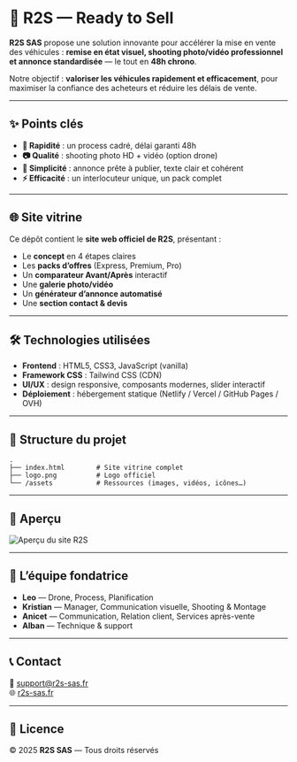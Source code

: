 # 🚗 R2S — Ready to Sell

**R2S SAS** propose une solution innovante pour accélérer la mise en vente des véhicules : **remise en état visuel, shooting photo/vidéo professionnel et annonce standardisée** — le tout en **48h chrono**.  

Notre objectif : **valoriser les véhicules rapidement et efficacement**, pour maximiser la confiance des acheteurs et réduire les délais de vente.

---

## ✨ Points clés

- **🚀 Rapidité** : un process cadré, délai garanti 48h  
- **📷 Qualité** : shooting photo HD + vidéo (option drone)  
- **📝 Simplicité** : annonce prête à publier, texte clair et cohérent  
- **⚡ Efficacité** : un interlocuteur unique, un pack complet  

---

## 🌐 Site vitrine

Ce dépôt contient le **site web officiel de R2S**, présentant :  

- Le **concept** en 4 étapes claires  
- Les **packs d’offres** (Express, Premium, Pro)  
- Un **comparateur Avant/Après** interactif  
- Une **galerie photo/vidéo**  
- Un **générateur d’annonce automatisé**  
- Une **section contact & devis**  

---

## 🛠️ Technologies utilisées

- **Frontend** : HTML5, CSS3, JavaScript (vanilla)  
- **Framework CSS** : Tailwind CSS (CDN)  
- **UI/UX** : design responsive, composants modernes, slider interactif  
- **Déploiement** : hébergement statique (Netlify / Vercel / GitHub Pages / OVH)  

---

## 📂 Structure du projet

```
.
├── index.html        # Site vitrine complet
├── logo.png          # Logo officiel
└── /assets           # Ressources (images, vidéos, icônes…)
```

---

## 📸 Aperçu


![Aperçu du site R2S](demo.gif)

---

## 👥 L’équipe fondatrice

- **Leo** — Drone, Process, Planification  
- **Kristian** — Manager, Communication visuelle, Shooting & Montage  
- **Anicet** — Communication, Relation client, Services après-vente  
- **Alban** — Technique & support  

---

## 📞 Contact

📧 support@r2s-sas.fr  
🌐 [r2s-sas.fr](https://r2s-sas.fr)  

---

## 📄 Licence

© 2025 **R2S SAS** — Tous droits réservés  
